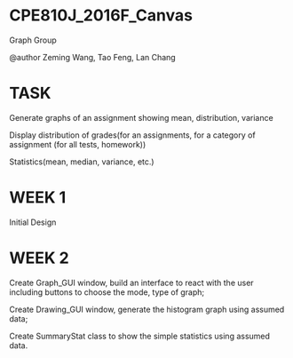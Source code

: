 # CPE810J_2016F_Canvas
Graph Group

@author Zeming Wang, Tao Feng, Lan Chang

# TASK

Generate graphs of an assignment showing mean, distribution, variance

Display distribution of grades(for an assignments, for a category of assignment (for all tests, homework))

Statistics(mean, median, variance, etc.)


# WEEK 1

Initial Design

# WEEK 2

Create Graph_GUI window, build an interface to react with the user including buttons to choose the mode, type of graph;

Create Drawing_GUI window, generate the histogram graph using assumed data;

Create SummaryStat class to show the simple statistics using assumed data.
